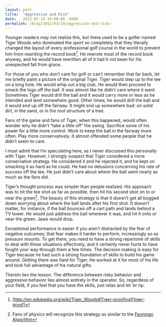 ```yaml
---
layout: post
title:  "Aggression and Risk"
date:   2012-03-19 16:00:00 -0400
permalink: /blog/2012/03/19/aggression-and-risk/
---
```


Younger readers may not realize this, but there used to be a golfer named Tiger Woods who dominated the sport so completely that they literally changed the layout of every professional golf course in the world to prevent him from rewriting the record book[^1]. He rewrote most of the record book anyway, and he would have rewritten all of it had it not been for his unexpected fall from grace.
<!--break-->

For those of you who don’t care for golf or can’t remember that far back, let me briefly paint a picture of the original Tiger. Tiger would step up to the tee on a long hole. He would whip out a big club. He would then proceed to smack the logo off the ball. It was almost like he didn’t care where it went. Sometimes Tiger would drill the ball and it would carry more or less as he intended and land somewhere good. Other times, he would drill the ball and it would end up off the fairway. It might end up somewhere bad: on solid dirt, in the sand, or in the root structure of a tree.

Fans of the game and fans of Tiger, when this happened, would often wonder why he didn’t “take a little off” the swing. Sacrifice some of his power for a little more control. Work to keep the ball in the fairway more often. Play more conservatively. It almost offended some people that he didn’t seem to care.

I must admit that I’m speculating here, as I never discussed this personally with Tiger. However, I strongly suspect that Tiger considered a more conservative strategy. He considered it and he rejected it, and he kept on smacking it as hard as he could. He had no delusions concerning his rate of success off the tee. He just didn’t care about where the ball went nearly as much as the
fans did.

Tiger’s thought process was simpler than people realized. His approach was to hit the tee shot as far as possible, then hit his second shot on to or near the green[^2]. The beauty of this strategy is that it doesn’t get all bogged down worrying about where the ball lands after his first shot. It doesn’t matter, for instance, if the ball bounces off a cart path and lands behind a TV tower. He would just address the ball wherever it was, and hit it onto or near the green.  Jaws would drop.

Exceptional performance is easier if you aren’t distracted by the fear of negative outcomes; that fear makes it harder to perform, increasingly so as pressure mounts. To get there, you need to have a strong repertoire of skills to deal with those situations effectively, and it certainly never hurts to have fought your way through them a few times. The decision making is easy for Tiger because he had such a strong foundation of skills to build his game around.  Getting there was hard for Tiger. He worked at it for most of his life and took full advantage of his natural gifts.

Therein lies the lesson.  The difference between risky behavior and aggressive behavior lies almost entirely in the operator. So, regardless of your field, if you feel that you have the skills, just relax and let ‘er rip.

[^1]: [http://en.wikipedia.org/wiki/Tiger_Woods#Tiger-proofing][tiger-proof]
[^2]: Fans of physics will recognize this strategy as similar to the [Feynman Algorithm][feynman-alg]

[tiger-proof]: http://en.wikipedia.org/wiki/Tiger_Woods#Tiger-proofing
[feynman-alg]: http://c2.com/cgi/wiki?FeynmanAlgorithm